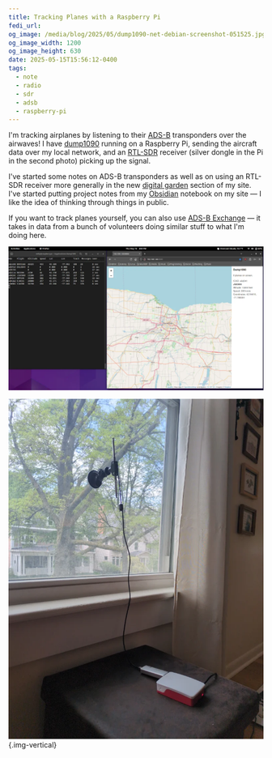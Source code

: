 ```yaml
---
title: Tracking Planes with a Raspberry Pi
fedi_url:
og_image: /media/blog/2025/05/dump1090-net-debian-screenshot-051525.jpg
og_image_width: 1200
og_image_height: 630
date: 2025-05-15T15:56:12-0400
tags:
  - note
  - radio
  - sdr
  - adsb
  - raspberry-pi
---
```


<link rel="stylesheet" type="text/css" href="/styles/notes-photos.css">

I'm tracking airplanes by listening to their [ADS-B](https://en.wikipedia.org/wiki/Automatic_Dependent_Surveillance%E2%80%93Broadcast) transponders over the airwaves! I have [dump1090](https://github.com/antirez/dump1090) running on a Raspberry Pi, sending the aircraft data over my local network, and an [RTL-SDR](https://en.wikipedia.org/wiki/Software-defined_radio#RTL-SDR) receiver (silver dongle in the Pi in the second photo) picking up the signal.

<!-- [notes on ADS-B transponders](/digital-garden/notebook/radio/ads-b) -->
<!-- [using an RTL-SDR receiver more generally](/digital-garden/notebook/radio/rtl-sdr) -->

I've started some notes on ADS-B transponders as well as on using an RTL-SDR receiver more generally in the new [digital garden](/digital-garden) section of my site. I've started putting project notes from my [Obsidian](<https://en.wikipedia.org/wiki/Obsidian_(software)>) notebook on my site — I like the idea of thinking through things in public.

If you want to track planes yourself, you can also use [ADS-B Exchange](https://globe.adsbexchange.com/) — it takes in data from a bunch of volunteers doing similar stuff to what I'm doing here.

![A screenshot of a terminal window and Firefox. There is a table of aircraft data (flight codes, heading, altitude, speed, etc.) in the terminal, and a map of the airplanes in Firefox.](/media/blog/2025/05/dump1090-net-debian-screenshot-051525.webp)

![A Raspberry Pi with a small silver dongle, connected to a dipole antenna suctioned to a window.](/media/blog/2025/05/rtl-sdr-raspberry-pi-window-adsb-051525.webp){.img-vertical}

